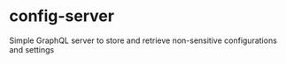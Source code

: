 # config-server
Simple GraphQL server to store and retrieve non-sensitive configurations and settings
